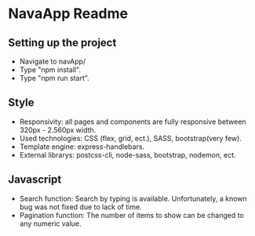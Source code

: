 # NavaApp Readme

## Setting up the project

- Navigate to navApp/
- Type "npm install".
- Type "npm run start".

## Style

- Responsivity: all pages and components are fully responsive between 320px - 2.560px width.
- Used technologies: CSS (flex, grid, ect.), SASS, bootstrap(very few).
- Template engine: express-handlebars.
- External librarys: postcss-cli, node-sass, bootstrap, nodemon, ect.

## Javascript

- Search function: Search by typing is available. Unfortunately, a known bug was not fixed due to lack of time.
- Pagination function: The number of items to show can be changed to any numeric value.
